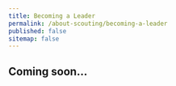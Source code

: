 ```yaml
---
title: Becoming a Leader
permalink: /about-scouting/becoming-a-leader
published: false
sitemap: false
---
```


## Coming soon...